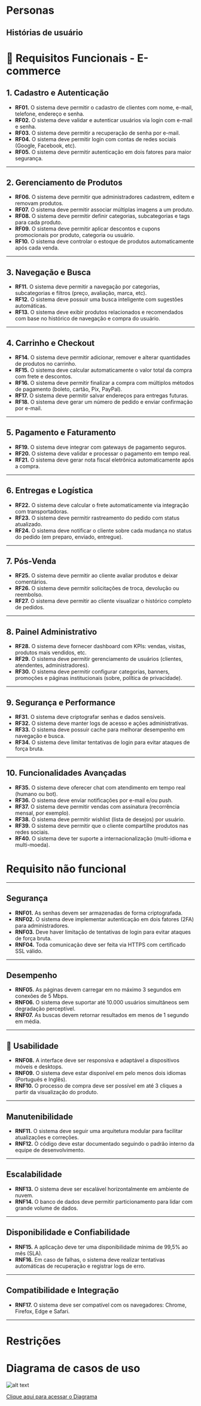 # Personas

## Histórias de usuário

# 🛒 Requisitos Funcionais - E-commerce 

## 1. Cadastro e Autenticação

- **RF01.** O sistema deve permitir o cadastro de clientes com nome, e-mail, telefone, endereço e senha.  
- **RF02.** O sistema deve validar e autenticar usuários via login com e-mail e senha.  
- **RF03.** O sistema deve permitir a recuperação de senha por e-mail.  
- **RF04.** O sistema deve permitir login com contas de redes sociais (Google, Facebook, etc).  
- **RF05.** O sistema deve permitir autenticação em dois fatores para maior segurança.  

---

## 2. Gerenciamento de Produtos

- **RF06.** O sistema deve permitir que administradores cadastrem, editem e removam produtos.  
- **RF07.** O sistema deve permitir associar múltiplas imagens a um produto.  
- **RF08.** O sistema deve permitir definir categorias, subcategorias e tags para cada produto.  
- **RF09.** O sistema deve permitir aplicar descontos e cupons promocionais por produto, categoria ou usuário.  
- **RF10.** O sistema deve controlar o estoque de produtos automaticamente após cada venda.  

---

## 3. Navegação e Busca

- **RF11.** O sistema deve permitir a navegação por categorias, subcategorias e filtros (preço, avaliação, marca, etc).  
- **RF12.** O sistema deve possuir uma busca inteligente com sugestões automáticas.  
- **RF13.** O sistema deve exibir produtos relacionados e recomendados com base no histórico de navegação e compra do usuário.  

---

## 4. Carrinho e Checkout

- **RF14.** O sistema deve permitir adicionar, remover e alterar quantidades de produtos no carrinho.  
- **RF15.** O sistema deve calcular automaticamente o valor total da compra com frete e descontos.  
- **RF16.** O sistema deve permitir finalizar a compra com múltiplos métodos de pagamento (boleto, cartão, Pix, PayPal).  
- **RF17.** O sistema deve permitir salvar endereços para entregas futuras.  
- **RF18.** O sistema deve gerar um número de pedido e enviar confirmação por e-mail.  

---

## 5. Pagamento e Faturamento

- **RF19.** O sistema deve integrar com gateways de pagamento seguros.  
- **RF20.** O sistema deve validar e processar o pagamento em tempo real.  
- **RF21.** O sistema deve gerar nota fiscal eletrônica automaticamente após a compra.  

---

## 6. Entregas e Logística

- **RF22.** O sistema deve calcular o frete automaticamente via integração com transportadoras.  
- **RF23.** O sistema deve permitir rastreamento do pedido com status atualizado.  
- **RF24.** O sistema deve notificar o cliente sobre cada mudança no status do pedido (em preparo, enviado, entregue).  

---

## 7. Pós-Venda

- **RF25.** O sistema deve permitir ao cliente avaliar produtos e deixar comentários.  
- **RF26.** O sistema deve permitir solicitações de troca, devolução ou reembolso.  
- **RF27.** O sistema deve permitir ao cliente visualizar o histórico completo de pedidos.  

---

## 8. Painel Administrativo

- **RF28.** O sistema deve fornecer dashboard com KPIs: vendas, visitas, produtos mais vendidos, etc.  
- **RF29.** O sistema deve permitir gerenciamento de usuários (clientes, atendentes, administradores).  
- **RF30.** O sistema deve permitir configurar categorias, banners, promoções e páginas institucionais (sobre, política de privacidade).  

---

## 9. Segurança e Performance

- **RF31.** O sistema deve criptografar senhas e dados sensíveis.  
- **RF32.** O sistema deve manter logs de acesso e ações administrativas.  
- **RF33.** O sistema deve possuir cache para melhorar desempenho em navegação e busca.  
- **RF34.** O sistema deve limitar tentativas de login para evitar ataques de força bruta.  

---

## 10. Funcionalidades Avançadas

- **RF35.** O sistema deve oferecer chat com atendimento em tempo real (humano ou bot).  
- **RF36.** O sistema deve enviar notificações por e-mail e/ou push.  
- **RF37.** O sistema deve permitir vendas com assinatura (recorrência mensal, por exemplo).  
- **RF38.** O sistema deve permitir wishlist (lista de desejos) por usuário.  
- **RF39.** O sistema deve permitir que o cliente compartilhe produtos nas redes sociais.  
- **RF40.** O sistema deve ter suporte a internacionalização (multi-idioma e multi-moeda).  

# Requisito não funcional

---

##  Segurança

- **RNF01.** As senhas devem ser armazenadas de forma criptografada.
- **RNF02.** O sistema deve implementar autenticação em dois fatores (2FA) para administradores.
- **RNF03.** Deve haver limitação de tentativas de login para evitar ataques de força bruta.
- **RNF04.** Toda comunicação deve ser feita via HTTPS com certificado SSL válido.

---

##  Desempenho

- **RNF05.** As páginas devem carregar em no máximo 3 segundos em conexões de 5 Mbps.
- **RNF06.** O sistema deve suportar até 10.000 usuários simultâneos sem degradação perceptível.
- **RNF07.** As buscas devem retornar resultados em menos de 1 segundo em média.

---

## 📱 Usabilidade

- **RNF08.** A interface deve ser responsiva e adaptável a dispositivos móveis e desktops.
- **RNF09.** O sistema deve estar disponível em pelo menos dois idiomas (Português e Inglês).
- **RNF10.** O processo de compra deve ser possível em até 3 cliques a partir da visualização do produto.

---

##  Manutenibilidade

- **RNF11.** O sistema deve seguir uma arquitetura modular para facilitar atualizações e correções.
- **RNF12.** O código deve estar documentado seguindo o padrão interno da equipe de desenvolvimento.

---

##  Escalabilidade

- **RNF13.** O sistema deve ser escalável horizontalmente em ambiente de nuvem.
- **RNF14.** O banco de dados deve permitir particionamento para lidar com grande volume de dados.

---

##  Disponibilidade e Confiabilidade

- **RNF15.** A aplicação deve ter uma disponibilidade mínima de 99,5% ao mês (SLA).
- **RNF16.** Em caso de falhas, o sistema deve realizar tentativas automáticas de recuperação e registrar logs de erro.

---

##  Compatibilidade e Integração

- **RNF17.** O sistema deve ser compatível com os navegadores: Chrome, Firefox, Edge e Safari.

---

# Restrições

# Diagrama de casos de uso

![alt text](<UML Use Case Diagram.jpg>)
 
<a href="https://miro.com/app/board/uXjVIBLsGlM=/">Clique aqui para acessar o Diagrama</a>
